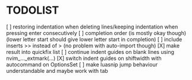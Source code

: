 # TODOLIST
[ ] restoring indentation when deleting lines/keeping indentation when pressing enter consecutively
[ ] completion order (is mostly okay though) (lower letter start should give lower letter start in completion)
[ ] include inserts >> instead of > (no problem with auto-import though)
[X] make result into quickfix list
[ ] continue indent guides on blank lines using nvim_..._extmark(...)
[X] switch indent guides on shiftwidth with autocommand on OptionsSet
[ ] make luasnip jump behaviour understandable and maybe work with tab

